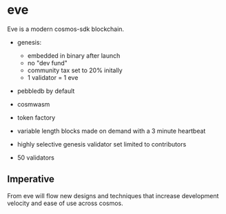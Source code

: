 # eve

Eve is a modern cosmos-sdk blockchain.

* genesis:
  * embedded in binary after launch
  * no "dev fund"
  * community tax set to 20% initally
  * 1 validator = 1 eve
  
  
* pebbledb by default
* cosmwasm
* token factory
* variable length blocks made on demand with a 3 minute heartbeat
* highly selective genesis validator set limited to contributors
* 50 validators


## Imperative

From eve will flow new designs and techniques that increase development velocity and ease of use across cosmos.  
